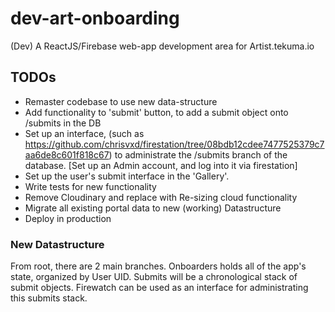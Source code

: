# dev-art-onboarding
(Dev) A ReactJS/Firebase web-app development area for Artist.tekuma.io

## TODOs
* Remaster codebase to use new data-structure
* Add functionality to 'submit' button, to add a submit object onto /submits in the DB
* Set up an interface, (such as https://github.com/chrisvxd/firestation/tree/08bdb12cdee7477525379c7aa6de8c601f818c67) to administrate the /submits branch of the database. [Set up an Admin account, and log into it via firestation]
* Set up the user's submit interface in the 'Gallery'.
* Write tests for new functionality
* Remove Cloudinary and replace with Re-sizing cloud functionality
* Migrate all existing portal data to new (working) Datastructure
* Deploy in production 

### New Datastructure
From root, there are 2 main branches.
Onboarders holds all of the app's state, organized by User UID.
Submits will be a chronological stack of submit objects. Firewatch can be used as
an interface for administrating this submits stack.
